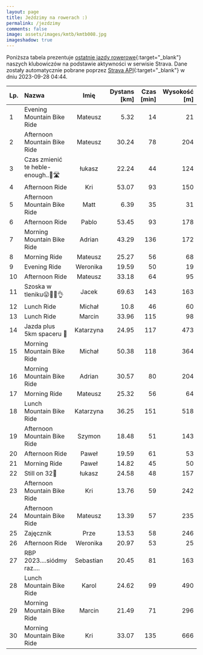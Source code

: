 ```yaml
---
layout: page
title: Jeździmy na rowerach :)
permalink: /jezdzimy
comments: false
image: assets/images/kmtb/kmtb008.jpg
imageshadow: true
---
```


Poniższa tabela prezentuje [ostatnie jazdy rowerowe](https://www.strava.com/clubs/336381){:target="_blank"} naszych klubowiczów na podstawie aktywności w serwisie Strava. Dane zostały automatycznie pobrane poprzez [Strava API](https://developers.strava.com/docs/reference/#api-Clubs-getClubActivitiesById){:target="_blank"} w dniu 2023-09-28 04:44.

Lp. | Nazwa | Imię | Dystans [km] | Czas [min] | Wysokość [m]
:--- | :--- | :---: | ---: | ---: | ---:
1|Evening Mountain Bike Ride|Mateusz|5.32|14|21
2|Afternoon Mountain Bike Ride|Mateusz|30.24|78|204
3|Czas zmienić te heble- enough..😤🛣️|łukasz|22.24|44|124
4|Afternoon Ride|Kri|53.07|93|150
5|Afternoon Mountain Bike Ride|Matt|6.39|35|31
6|Afternoon Ride|Pablo|53.45|93|178
7|Morning Mountain Bike Ride|Adrian|43.29|136|172
8|Morning Ride|Mateusz|25.27|56|68
9|Evening Ride|Weronika|19.59|50|19
10|Afternoon Ride|Mateusz|33.18|64|95
11|Szoska w tleniku😛🚴‍♂️👌|Jacek|69.63|143|163
12|Lunch Ride|Michał|10.8|46|60
13|Lunch Ride|Marcin|33.96|115|98
14|Jazda plus 5km spaceru 🙈|Katarzyna|24.95|117|473
15|Morning Mountain Bike Ride|Michał|50.38|118|364
16|Morning Mountain Bike Ride|Adrian|30.57|80|204
17|Morning Ride|Mateusz|25.32|56|64
18|Lunch Mountain Bike Ride|Katarzyna|36.25|151|518
19|Afternoon Mountain Bike Ride|Szymon|18.48|51|143
20|Afternoon Ride|Paweł|19.59|61|53
21|Morning Ride|Paweł|14.82|45|50
22|Still on 32🚄|łukasz|24.58|48|157
23|Afternoon Mountain Bike Ride|Kri|13.76|59|242
24|Afternoon Mountain Bike Ride|Mateusz|13.39|57|235
25|Zajęcznik|Prze|13.53|58|246
26|Afternoon Ride|Weronika|20.97|53|25
27|RBP 2023....siódmy raz....|Sebastian|20.45|81|163
28|Lunch Mountain Bike Ride|Karol|24.62|99|490
29|Morning Mountain Bike Ride|Marcin|21.49|71|296
30|Morning Mountain Bike Ride|Kri|33.07|135|666
